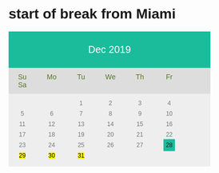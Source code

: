 
<!DOCTYPE html>
<html>
<head>

<style>
* {box-sizing: border-box;}
ul {list-style-type: none;}
body {font-family: Verdana, sans-serif;}


.month {
    padding: 25px 25px;
    width: 100%;
    background: #1abc9c;
    text-align: center;
    color: white;
    font-size: 20px;
}


.weekdays {
    margin: 0;
    padding: 10px 0;
    background-color: #ddd;
}

.weekdays li {
    display: inline-block;
    width: 13.6%;
    color: #572;
    text-align: center;
}

.days {
    padding: 10px 0;
    background: #eee;
    margin: 0;

}

.days li {
    list-style-type: none;
    display: inline-block;
    width: 13.6%;
    text-align: center;
    margin-bottom: 5px;
    font-size:12px;
    color: #777;
	
}

.days li .active {
    padding: 5px;
	background: #1abc9c;
    color: white !important
}

a:hover { 
    background-color: yellow;
}

a:link {text-decoration:  none;
  
}

/* Add media queries for smaller screens */
@media screen and (max-width:720px) {
    .weekdays li, .days li {width: 13.1%;}
}

@media screen and (max-width: 420px) {
    .weekdays li, .days li {width: 12.5%;}
    .days li .active {padding: 2px;}
}

@media screen and (max-width: 290px) {
    .weekdays li, .days li {width: 12.2%;}
}
</style>
</head>
<body>

<h1>start of break from Miami</h1>

<div class="month">      
      <span> Dec 2019</span>
</div>

<ul class="weekdays">
  <li>Su</li>  
  <li>Mo</li>
  <li>Tu</li>
  <li>We</li>
  <li>Th</li>
  <li>Fr</li>
  <li>Sa</li>
</ul>

<ul class="days">  
  <li> </li>
  <li> </li>
  <li>1</li>
  <li>2</li>
  <li>3</li>
  <li>4</li>
  <li>5</li>
  <li>6</li>
  <li>7</li>
  <li> 8 </li>
  <li>9</li>
  <li>10</li>
  <li>11</li>
  <li>12</li>
  <li>13</li>
  <li>14</li>
  <li>15</li>
  <li>16</li>
  <li>17</li>
  <li>18</li>
  <li>19</li>
  <li>20</li>
  <li>21</li>
  <li>22</li>
  <li>23</li>
  <li>24</li>
  <li>25</li>
  <li>26</li>
  <li>27</li>
  <li><mark><span class="active"><a href=" https://www.hellofresh.com/landing/holidays"</span> 28</a></mark></li>
    <li><mark>29</mark></li>
    <li><mark>30</mark></li>
    <li><mark>31</mark></li>
</ul>

</body>
</html>

